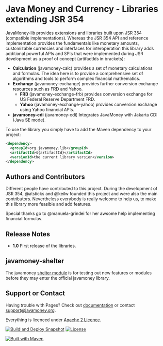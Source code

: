 Java Money and Currency - Libraries extending JSR 354
==============================================================
 
JavaMoney-lib provides extensions and libraries built upon JSR 354 (compatible implementations).
Whereas the JSR 354 API and reference implementation provides the fundamentals like monetary amounts,
customizable currencies and interfaces for interoperation this library adds additional powerful
APIs and SPIs that were implemented during JSR development as a proof of concept (artifactIds in brackets):

* **Calculation** (javamoney-calc) provides a set of monetary calculations and formulas. The idea here is to provide a comprehensive set of algorithms and tools to perform complex financial mathematics.
* **Exchange** (javamoney-exchange) provides further conversion exchange resources such as FRD and Yahoo.
  * **FRB** (javamoney-exchange-frb) provides conversion exchange for US Federal Reserve Department FRD.
  * **Yahoo** (javamoney-exchange-yahoo) provides conversion exchange using Yahoo financial APIs.
* **javamoney-cdi** (javamoney-cdi) Integrates JavaMoney with Jakarta CDI (Java SE mode).

To use the library you simply have to add the Maven dependency to your project:

```xml
<dependency>
  <groupId>org.javamoney.lib</groupId>
  <artifactId>${artifactId}</artifactId>
  <versionId>the current library version</version>
</dependency>
```

Authors and Contributors
------------------------
Different people have contributed to this project. During the development of JSR 354, @atsticks and @keilw
founded this project and were also the main contributors. Nevertheless everybody is really welcome to help
us, to make this library more feasible and add features.

Special thanks go to @manuela-grindei for her awsome help implementing financial formulas.

Release Notes
-------------

* **1.0** First release of the libraries.


javamoney-shelter
-----------------
The javamoney [shelter module](http://javamoney.github.io/shelter.html) is for testing out new features or
modules before they may enter the official javamoney library.

Support or Contact
------------------
Having trouble with Pages? Check out [documentation](http://javamoney.org) or contact support@javamoney.org.

Everything is licenced under [Apache 2 Licence](LICENSE.txt).

[![Build and Deploy Snapshot](https://github.com/JavaMoney/javamoney-lib/actions/workflows/maven-snapshot.yml/badge.svg)](https://github.com/JavaMoney/javamoney-lib/actions/workflows/maven-snapshot.yml)
[![License](http://img.shields.io/badge/license-Apache2-red.svg)](http://opensource.org/licenses/apache-2.0) 

[![Built with Maven](http://maven.apache.org/images/logos/maven-feather.png)](http://maven.org/)

